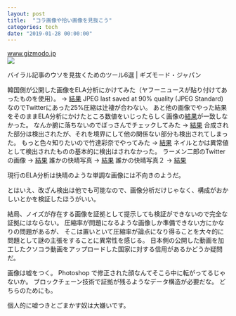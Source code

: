 ```yaml
---
layout: post
title:  "コラ画像や拾い画像を見抜こう"
categories: tech
date: "2019-01-28 00:00:00"
---
```


 <div class="card">
   <a href="https://www.gizmodo.jp/2015/09/post_18382.html"></a>
   <div class="card__header">
     <a href="https://www.gizmodo.jp/2015/09/post_18382.html">www.gizmodo.jp</a>
   </div>
   <div class="card__image">
     <img src="https://assets.media-platform.com/gizmodo/dist/images/2015/09/150924_viralhoax_-w960.jpg">
   </div>
   <div class="card__title">
     <p>バイラル記事のウソを見抜くためのツール6選 | ギズモード・ジャパン</p>
   </div>
   <div class="card__description">
     <p> </p>
   </div>
 </div>

韓国側が公開した画像をELA分析にかけてみた（ヤフーニュースが貼り付けてあったものを使用）。 → [結果](http://fotoforensics.com/analysis.php?id=ded18be465e149a6b988e8b544b2bc9322f9335f.80564&show=ela)
JPEG last saved at 90% quality (JPEG Standard) なのでTwitterにあった25%圧縮は辻褄が合わない。
あと他の画像でやった結果をそのままELA分析にかけたところ数値をいじったらしく画像の[結果](http://fotoforensics.com/analysis.php?id=277d68121a90bd1fe7ad6b8c0e26ae137c2275c9.112912&show=ela)が一致しなかった。
なんか腑に落ちないのでぼっさんでチェックしてみた → [結果](http://fotoforensics.com/analysis.php?id=37bc7c880e3c330e4d54a8d8c70a2fb4fab322eb.10365&show=ela)
合成された部分は検出されたが、それを境界にして他の関係ない部分も検出されてしまった。
もっと色々知りたいので竹達彩奈でやってみた → [結果](http://fotoforensics.com/analysis.php?id=3b383de0efdfa12af2e0135859dc6e9407052d29.352084&show=ela)
ネイルとかは異常値として検出されたものの基本的に検出はされなかった。
ラーメン二郎のTwitter の画像 → [結果](http://fotoforensics.com/analysis.php?id=56b62644ec5db24274a6c61c3dcd6618b169784f.379638&show=ela)
誰かの快晴写真 → [結果](http://fotoforensics.com/analysis.php?id=e123d80724a3dd39656a291027d847d04055fcbb.282758&show=ela)
誰かの快晴写真２ → [結果](http://fotoforensics.com/analysis.php?id=4925853b77b97cfaebd01e8ad3b4f025d1bd189e.171114&show=ela)

現行のELA分析は快晴のような単調な画像には不向きのようだ。

とはいえ、改ざん検出は他でも可能なので、画像分析だけじゃなく、構成がおかしいとかを検証したほうがいい。

結局、ノイズが存在する画像を証拠として提示しても検証ができないので完全な証拠にはならない。
圧縮率が問題になるような画像しか準備できない方にかなりの問題があるが、
そこは置いといて圧縮率が論点になり得ることを大々的に問題として謎の主張をすることに異常性を感じる。
日本側の公開した動画を加工したクソコラ動画をアップロードした国家に対する信用があるかどうか疑問だ。

画像は嘘をつく。
Photoshop で修正された顔なんてそこら中に転がってるじゃないか。
ブロックチェーン技術で証拠が残るようなデータ構造が必要だな。
どちらのためにも。

個人的に嘘つきとごまかす奴は大嫌いです。
